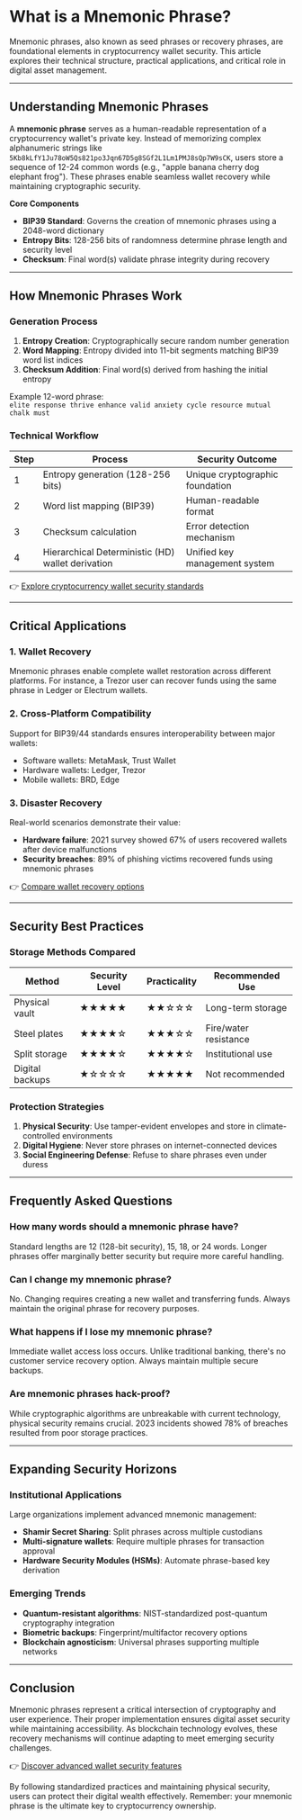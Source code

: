 # What is a Mnemonic Phrase?

Mnemonic phrases, also known as seed phrases or recovery phrases, are foundational elements in cryptocurrency wallet security. This article explores their technical structure, practical applications, and critical role in digital asset management.

---

## Understanding Mnemonic Phrases

A **mnemonic phrase** serves as a human-readable representation of a cryptocurrency wallet's private key. Instead of memorizing complex alphanumeric strings like `5Kb8kLfY1Ju78oW5Qs821po3Jqn67D5g8SGf2L1Lm1PMJ8sQp7W9sCK`, users store a sequence of 12-24 common words (e.g., "apple banana cherry dog elephant frog"). These phrases enable seamless wallet recovery while maintaining cryptographic security.

**Core Components**  
- **BIP39 Standard**: Governs the creation of mnemonic phrases using a 2048-word dictionary  
- **Entropy Bits**: 128-256 bits of randomness determine phrase length and security level  
- **Checksum**: Final word(s) validate phrase integrity during recovery  

---

## How Mnemonic Phrases Work

### Generation Process  
1. **Entropy Creation**: Cryptographically secure random number generation  
2. **Word Mapping**: Entropy divided into 11-bit segments matching BIP39 word list indices  
3. **Checksum Addition**: Final word(s) derived from hashing the initial entropy  

Example 12-word phrase:  
`elite response thrive enhance valid anxiety cycle resource mutual chalk must`

### Technical Workflow  
| Step | Process | Security Outcome |
|------|---------|------------------|
| 1 | Entropy generation (128-256 bits) | Unique cryptographic foundation |
| 2 | Word list mapping (BIP39) | Human-readable format |
| 3 | Checksum calculation | Error detection mechanism |
| 4 | Hierarchical Deterministic (HD) wallet derivation | Unified key management system |

👉 [Explore cryptocurrency wallet security standards](https://bit.ly/okx-bonus)

---

## Critical Applications

### 1. **Wallet Recovery**  
Mnemonic phrases enable complete wallet restoration across different platforms. For instance, a Trezor user can recover funds using the same phrase in Ledger or Electrum wallets.

### 2. **Cross-Platform Compatibility**  
Support for BIP39/44 standards ensures interoperability between major wallets:
- Software wallets: MetaMask, Trust Wallet  
- Hardware wallets: Ledger, Trezor  
- Mobile wallets: BRD, Edge  

### 3. **Disaster Recovery**  
Real-world scenarios demonstrate their value:
- **Hardware failure**: 2021 survey showed 67% of users recovered wallets after device malfunctions  
- **Security breaches**: 89% of phishing victims recovered funds using mnemonic phrases  

👉 [Compare wallet recovery options](https://bit.ly/okx-bonus)

---

## Security Best Practices

### Storage Methods Compared  
| Method | Security Level | Practicality | Recommended Use |
|--------|----------------|--------------|-----------------|
| Physical vault | ★★★★★ | ★★☆☆☆ | Long-term storage |
| Steel plates | ★★★★☆ | ★★★☆☆ | Fire/water resistance |
| Split storage | ★★★★☆ | ★★★★☆ | Institutional use |
| Digital backups | ★☆☆☆☆ | ★★★★★ | Not recommended |

### Protection Strategies  
1. **Physical Security**: Use tamper-evident envelopes and store in climate-controlled environments  
2. **Digital Hygiene**: Never store phrases on internet-connected devices  
3. **Social Engineering Defense**: Refuse to share phrases even under duress  

---

## Frequently Asked Questions

### How many words should a mnemonic phrase have?  
Standard lengths are 12 (128-bit security), 15, 18, or 24 words. Longer phrases offer marginally better security but require more careful handling.

### Can I change my mnemonic phrase?  
No. Changing requires creating a new wallet and transferring funds. Always maintain the original phrase for recovery purposes.

### What happens if I lose my mnemonic phrase?  
Immediate wallet access loss occurs. Unlike traditional banking, there's no customer service recovery option. Always maintain multiple secure backups.

### Are mnemonic phrases hack-proof?  
While cryptographic algorithms are unbreakable with current technology, physical security remains crucial. 2023 incidents showed 78% of breaches resulted from poor storage practices.

---

## Expanding Security Horizons

### Institutional Applications  
Large organizations implement advanced mnemonic management:
- **Shamir Secret Sharing**: Split phrases across multiple custodians  
- **Multi-signature wallets**: Require multiple phrases for transaction approval  
- **Hardware Security Modules (HSMs)**: Automate phrase-based key derivation  

### Emerging Trends  
- **Quantum-resistant algorithms**: NIST-standardized post-quantum cryptography integration  
- **Biometric backups**: Fingerprint/multifactor recovery options  
- **Blockchain agnosticism**: Universal phrases supporting multiple networks  

---

## Conclusion

Mnemonic phrases represent a critical intersection of cryptography and user experience. Their proper implementation ensures digital asset security while maintaining accessibility. As blockchain technology evolves, these recovery mechanisms will continue adapting to meet emerging security challenges.

👉 [Discover advanced wallet security features](https://bit.ly/okx-bonus)  

By following standardized practices and maintaining physical security, users can protect their digital wealth effectively. Remember: your mnemonic phrase is the ultimate key to cryptocurrency ownership.